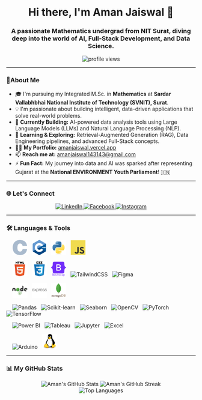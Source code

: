 <div align="center">
  <h1>Hi there, I'm Aman Jaiswal 👋</h1>
  <h3>A passionate Mathematics undergrad from NIT Surat, diving deep into the world of AI, Full-Stack Development, and Data Science.</h3>
  <p>
    <img src="https://komarev.com/ghpvc/?username=amanjaiswal143143&label=Profile%20Views&color=0e75b6&style=flat-square" alt="profile views" />
  </p>
</div>

---

### 🚀About Me

- 🎓 I'm pursuing my Integrated M.Sc. in **Mathematics** at **Sardar Vallabhbhai National Institute of Technology (SVNIT), Surat**.
- 💡 I'm passionate about building intelligent, data-driven applications that solve real-world problems.
- 🔭 **Currently Building:** AI-powered data analysis tools using Large Language Models (LLMs) and Natural Language Processing (NLP).
- 🌱 **Learning & Exploring:** Retrieval-Augmented Generation (RAG), Data Engineering pipelines, and advanced Full-Stack concepts.
- 👨‍💻 **My Portfolio:** [amanjaiswal.vercel.app](https://my-portfolio-aman-jaiswal.vercel.app/)
- 📫 **Reach me at:** [amanjaiswal143143@gmail.com](mailto:amanjaiswal143143@gmail.com)
- ⚡ **Fun Fact:** My journey into data and AI was sparked after representing Gujarat at the **National ENVIRONMENT Youth Parliament**! 🇮🇳

---

### 🌐 Let's Connect

<p align="center">
  <a href="https://www.linkedin.com/in/amanjaiswal143143/" target="_blank">
    <img src="https://raw.githubusercontent.com/rahuldkjain/github-profile-readme-generator/master/src/images/icons/Social/linked-in-alt.svg" alt="LinkedIn" height="35" width="45" />
  </a>
  <a href="https://www.facebook.com/profile.php?id=100006380460095" target="_blank">
    <img src="https://raw.githubusercontent.com/rahuldkjain/github-profile-readme-generator/master/src/images/icons/Social/facebook.svg" alt="Facebook" height="35" width="45" />
  </a>
  <a href="https://instagram.com/amanjaiswal__143" target="_blank">
    <img src="https://raw.githubusercontent.com/rahuldkjain/github-profile-readme-generator/master/src/images/icons/Social/instagram.svg" alt="Instagram" height="35" width="45" />
  </a>
</p>

---

<h3>🛠️ Languages & Tools</h3>

<p align="left">
    <img src="https://raw.githubusercontent.com/devicons/devicon/master/icons/c/c-original.svg" alt="C" width="40" height="40"/>
  <img src="https://raw.githubusercontent.com/devicons/devicon/master/icons/cplusplus/cplusplus-original.svg" alt="C++" width="40" height="40"/>
  <img src="https://raw.githubusercontent.com/devicons/devicon/master/icons/python/python-original.svg" alt="Python" width="40" height="40"/>
  <img src="https://raw.githubusercontent.com/devicons/devicon/master/icons/javascript/javascript-original.svg" alt="JavaScript" width="40" height="40"/>

    <img src="https://raw.githubusercontent.com/devicons/devicon/master/icons/html5/html5-original-wordmark.svg" alt="HTML5" width="40" height="40"/>
  <img src="https://raw.githubusercontent.com/devicons/devicon/master/icons/css3/css3-original-wordmark.svg" alt="CSS3" width="40" height="40"/>
  <img src="https://raw.githubusercontent.com/devicons/devicon/master/icons/bootstrap/bootstrap-plain-wordmark.svg" alt="Bootstrap" width="40" height="40"/>
  <img src="https://www.vectorlogo.zone/logos/tailwindcss/tailwindcss-icon.svg" alt="TailwindCSS" width="40" height="40"/>
  <img src="https://www.vectorlogo.zone/logos/figma/figma-icon.svg" alt="Figma" width="40" height="40"/>

    <img src="https://raw.githubusercontent.com/devicons/devicon/master/icons/nodejs/nodejs-original-wordmark.svg" alt="Node.js" width="40" height="40"/>
  <img src="https://raw.githubusercontent.com/devicons/devicon/master/icons/express/express-original-wordmark.svg" alt="Express.js" width="40" height="40"/>
  <img src="https://raw.githubusercontent.com/devicons/devicon/master/icons/mongodb/mongodb-original-wordmark.svg" alt="MongoDB" width="40" height="40"/>

    <img src="https://pandas.pydata.org/static/img/pandas_mark.svg" alt="Pandas" width="40" height="40"/>
  <img src="https://upload.wikimedia.org/wikipedia/commons/0/05/Scikit_learn_logo_small.svg" alt="Scikit-learn" width="40" height="40"/>
  <img src="https://seaborn.pydata.org/_images/logo-mark-lightbg.svg" alt="Seaborn" width="40" height="40"/>
  <img src="https://www.vectorlogo.zone/logos/opencv/opencv-icon.svg" alt="OpenCV" width="40" height="40"/>
  <img src="https://www.vectorlogo.zone/logos/pytorch/pytorch-icon.svg" alt="PyTorch" width="40" height="40"/>
  <img src="https://www.vectorlogo.zone/logos/tensorflow/tensorflow-icon.svg" alt="TensorFlow" width="40" height="40"/>

    <img src="https://img.icons8.com/color/48/000000/power-bi.png" alt="Power BI" width="40" height="40"/>
  <img src="https://www.vectorlogo.zone/logos/tableau/tableau-icon.svg" alt="Tableau" width="40" height="40"/>
  <img src="https://upload.wikimedia.org/wikipedia/commons/3/38/Jupyter_logo.svg" alt="Jupyter" width="40" height="40"/>
  <img src="https://img.icons8.com/office/40/000000/ms-excel.png" alt="Excel" width="40" height="40"/>

    <img src="https://cdn.worldvectorlogo.com/logos/arduino-1.svg" alt="Arduino" width="40" height="40"/>
  <img src="https://raw.githubusercontent.com/devicons/devicon/master/icons/linux/linux-original.svg" alt="Linux" width="40" height="40"/>
</p>

---

### 📊 My GitHub Stats

<div align="center">
  <img src="https://github-readme-stats.vercel.app/api?username=amanjaiswal143143&show_icons=true&theme=vision-friendly-dark&hide_border=true&count_private=true" alt="Aman's GitHub Stats" />
  <img src="https://github-readme-streak-stats.herokuapp.com/?user=amanjaiswal143143&theme=vision-friendly-dark&hide_border=true" alt="Aman's GitHub Streak" />
</div>
<div align="center">
  <img src="https://github-readme-stats.vercel.app/api/top-langs/?username=amanjaiswal143143&layout=compact&theme=vision-friendly-dark&hide_border=true" alt="Top Languages" />
</div>
